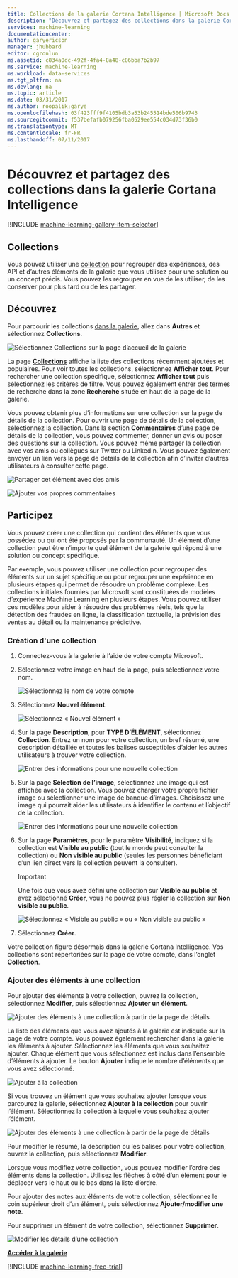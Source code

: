 ```yaml
---
title: Collections de la galerie Cortana Intelligence | Microsoft Docs
description: "Découvrez et partagez des collections dans la galerie Cortana Intelligence."
services: machine-learning
documentationcenter: 
author: garyericson
manager: jhubbard
editor: cgronlun
ms.assetid: c834a0dc-492f-4fa4-8a48-c86bba7b2b97
ms.service: machine-learning
ms.workload: data-services
ms.tgt_pltfrm: na
ms.devlang: na
ms.topic: article
ms.date: 03/31/2017
ms.author: roopalik;garye
ms.openlocfilehash: 03f423fff9f4105bdb3a53b245514bde506b9743
ms.sourcegitcommit: f537befafb079256fba0529ee554c034d73f36b0
ms.translationtype: MT
ms.contentlocale: fr-FR
ms.lasthandoff: 07/11/2017
---
```

# <a name="discover-and-share-collections-in-cortana-intelligence-gallery"></a>Découvrez et partagez des collections dans la galerie Cortana Intelligence
[!INCLUDE [machine-learning-gallery-item-selector](../../includes/machine-learning-gallery-item-selector.md)]

## <a name="collections"></a>Collections
Vous pouvez utiliser une [collection](https://gallery.cortanaintelligence.com/collections) pour regrouper des expériences, des API et d’autres éléments de la galerie que vous utilisez pour une solution ou un concept précis. Vous pouvez les regrouper en vue de les utiliser, de les conserver pour plus tard ou de les partager.

## <a name="discover"></a>Découvrez
Pour parcourir les collections [dans la galerie](http://gallery.cortanaintelligence.com), allez dans **Autres** et sélectionnez **Collections**.

![Sélectionnez Collections sur la page d’accueil de la galerie](media/machine-learning-gallery-collections/select-collections-in-gallery.png)

La page **[Collections](https://gallery.cortanaintelligence.com/collections)** affiche la liste des collections récemment ajoutées et populaires. Pour voir toutes les collections, sélectionnez **Afficher tout**. Pour rechercher une collection spécifique, sélectionnez **Afficher tout** puis sélectionnez les critères de filtre. Vous pouvez également entrer des termes de recherche dans la zone **Recherche** située en haut de la page de la galerie.

Vous pouvez obtenir plus d’informations sur une collection sur la page de détails de la collection. Pour ouvrir une page de détails de la collection, sélectionnez la collection. Dans la section **Commentaires** d’une page de détails de la collection, vous pouvez commenter, donner un avis ou poser des questions sur la collection. Vous pouvez même partager la collection avec vos amis ou collègues sur Twitter ou LinkedIn. Vous pouvez également envoyer un lien vers la page de détails de la collection afin d’inviter d’autres utilisateurs à consulter cette page.

![Partager cet élément avec des amis](media/machine-learning-gallery-how-to-use-contribute-publish/share-links.png)

![Ajouter vos propres commentaires](media/machine-learning-gallery-how-to-use-contribute-publish/comments.png)

## <a name="contribute"></a>Participez
Vous pouvez créer une collection qui contient des éléments que vous possédez ou qui ont été proposés par la communauté. Un élément d’une collection peut être n’importe quel élément de la galerie qui répond à une solution ou concept spécifique.

Par exemple, vous pouvez utiliser une collection pour regrouper des éléments sur un sujet spécifique ou pour regrouper une expérience en plusieurs étapes qui permet de résoudre un problème complexe. Les collections initiales fournies par Microsoft sont constituées de modèles d’expérience Machine Learning en plusieurs étapes. Vous pouvez utiliser ces modèles pour aider à résoudre des problèmes réels, tels que la détection des fraudes en ligne, la classification textuelle, la prévision des ventes au détail ou la maintenance prédictive.

### <a name="create-a-collection"></a>Création d'une collection

1. Connectez-vous à la galerie à l’aide de votre compte Microsoft.

2.  Sélectionnez votre image en haut de la page, puis sélectionnez votre nom.
  
    ![Sélectionnez le nom de votre compte](media/machine-learning-gallery-collections/click-account-name.png)

3. Sélectionnez **Nouvel élément**.
   
    ![Sélectionnez « Nouvel élément »](media/machine-learning-gallery-collections/click-new-item.png)
4. Sur la page **Description**, pour **TYPE D’ÉLÉMENT**, sélectionnez **Collection**. Entrez un nom pour votre collection, un bref résumé, une description détaillée et toutes les balises susceptibles d’aider les autres utilisateurs à trouver votre collection.
   
    ![Entrer des informations pour une nouvelle collection](media/machine-learning-gallery-collections/create-collection-page-1.png)
5. Sur la page **Sélection de l’image**, sélectionnez une image qui est affichée avec la collection. Vous pouvez charger votre propre fichier image ou sélectionner une image de banque d’images. Choisissez une image qui pourrait aider les utilisateurs à identifier le contenu et l’objectif de la collection.
   
    ![Entrer des informations pour une nouvelle collection](media/machine-learning-gallery-collections/create-collection-page-2.png)
6. Sur la page **Paramètres**, pour le paramètre **Visibilité**, indiquez si la collection est **Visible au public** (tout le monde peut consulter la collection) ou **Non visible au public** (seules les personnes bénéficiant d’un lien direct vers la collection peuvent la consulter).
   
   > [!IMPORTANT]
   > Une fois que vous avez défini une collection sur **Visible au public** et avez sélectionné **Créer**, vous ne pouvez plus régler la collection sur **Non visible au public**.
   > 
   > 
   
    ![Sélectionnez « Visible au public » ou « Non visible au public »](media/machine-learning-gallery-collections/create-collection-page-3.png)
7. Sélectionnez **Créer**.

Votre collection figure désormais dans la galerie Cortana Intelligence. Vos collections sont répertoriées sur la page de votre compte, dans l’onglet **Collection**.

### <a name="add-items-to-a-collection"></a>Ajouter des éléments à une collection
Pour ajouter des éléments à votre collection, ouvrez la collection, sélectionnez **Modifier**, puis sélectionnez **Ajouter un élément**.

![Ajouter des éléments à une collection à partir de la page de détails](media/machine-learning-gallery-collections/add-to-collection-from-details-page.png)

La liste des éléments que vous avez ajoutés à la galerie est indiquée sur la page de votre compte. Vous pouvez également rechercher dans la galerie les éléments à ajouter. Sélectionnez les éléments que vous souhaitez ajouter. Chaque élément que vous sélectionnez est inclus dans l’ensemble d’éléments à ajouter. Le bouton **Ajouter** indique le nombre d’éléments que vous avez sélectionné.

![Ajouter à la collection](media/machine-learning-gallery-collections/add-to-collection.png)

Si vous trouvez un élément que vous souhaitez ajouter lorsque vous parcourez la galerie, sélectionnez **Ajouter à la collection** pour ouvrir l’élément. Sélectionnez la collection à laquelle vous souhaitez ajouter l’élément.

![Ajouter des éléments à une collection à partir de la page de détails](media/machine-learning-gallery-collections/add-to-collection-from-item-details.png)

Pour modifier le résumé, la description ou les balises pour votre collection, ouvrez la collection, puis sélectionnez **Modifier**. 

Lorsque vous modifiez votre collection, vous pouvez modifier l’ordre des éléments dans la collection. Utilisez les flèches à côté d’un élément pour le déplacer vers le haut ou le bas dans la liste d’ordre. 

Pour ajouter des notes aux éléments de votre collection, sélectionnez le coin supérieur droit d’un élément, puis sélectionnez **Ajouter/modifier une note**. 

Pour supprimer un élément de votre collection, sélectionnez **Supprimer**.

![Modifier les détails d’une collection](media/machine-learning-gallery-collections/change-collection-details.png)

**[Accéder à la galerie](http://gallery.cortanaintelligence.com)**

[!INCLUDE [machine-learning-free-trial](../../includes/machine-learning-free-trial.md)]

